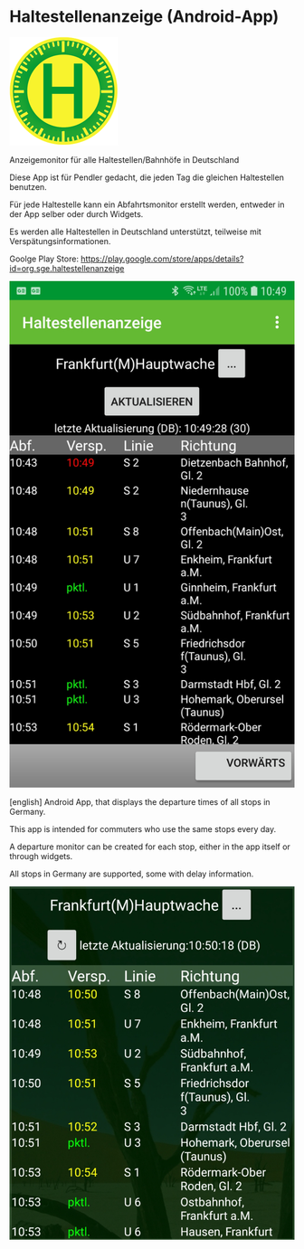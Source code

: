# Haltestellenanzeige (Android-App)
![Haltestellenanzeige](documentation/icon.png "Haltestellenanzeige")

Anzeigemonitor für alle Haltestellen/Bahnhöfe in Deutschland

Diese App ist für Pendler gedacht, die jeden Tag die gleichen Haltestellen benutzen.

Für jede Haltestelle kann ein Abfahrtsmonitor erstellt werden, entweder in der App selber oder durch Widgets.

Es werden alle Haltestellen in Deutschland unterstützt, teilweise mit Verspätungsinformationen.

Goolge Play Store:
https://play.google.com/store/apps/details?id=org.sge.haltestellenanzeige

![Haltestellenanzeige](documentation/Hauptwache-App.png "Haltestellenanzeige")


[english]
Android App, that displays the departure times of all stops in Germany.

This app is intended for commuters who use the same stops every day.

A departure monitor can be created for each stop, either in the app itself or through widgets.

All stops in Germany are supported, some with delay information.

![Haltestellenanzeige](documentation/Hauptwache-Widget.png "Haltestellenanzeige")
